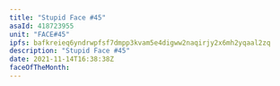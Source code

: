 ```yaml
---
title: "Stupid Face #45"
asaId: 418723955
unit: "FACE#45"
ipfs: bafkreieq6yndrwpfsf7dmpp3kvam5e4digww2naqirjy2x6mh2yqaal2zq
description: "Stupid Face #45"
date: 2021-11-14T16:38:38Z
faceOfTheMonth:
---
```


